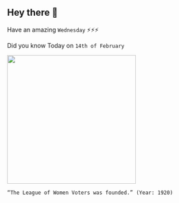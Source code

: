 ## Hey there 👋
Have an amazing `Wednesday` ⚡⚡⚡

Did you know Today on `14th of February`
 
 [<img src="https://i.pinimg.com/originals/4c/41/86/4c4186ac8fc973ae17a1ef39907eeb1d.jpg" width="300" />](https://www.britannica.com/place/Grenada/Independence) 
 ```
“The League of Women Voters was founded.” (Year: 1920)
```

